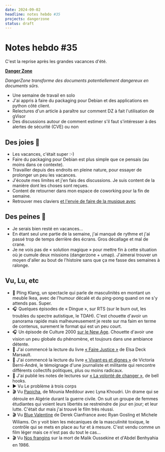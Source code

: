 ```yaml
---
date: 2024-09-02
headline: notes hebdo #35
projects: dangerzone
status: draft
---
```


# Notes hebdo #35

C'est la reprise après les grandes vacances d'été.

**[Danger Zone](https://dangerzone.rocks/)**

*DangerZone transforme des documents potentiellement dangereux en documents sûrs.*

- Une semaine de travail en solo
- J'ai appris à faire du packaging pour Debian et des applications en python côté client.
- Relectures d'un article à paraître sur comment DZ à fait l'utilisation de gVisor
- Des discussions autour de comment estimer s'il faut s'intéresser à des alertes de sécurité (CVE) ou non

## Des joies 🤗

- Les vacances, c'était super :-)
- Faire du packaging pour Debian est plus simple que ce pensais (au moins dans ce contexte).
- Travailler depuis des endroits en pleine nature, pour essayer de prolonger un peu les vacances.
- J'écoute mes limites et j'en fais des discussions. Je suis content de la manière dont les choses sont reçues.
- Content de retourner dans mon espace de coworking pour la fin de semaine.
- Retrouver mes claviers [et l'envie de faire de la musique avec](https://tutut.delire.party/@almet/113052885449948979)

## Des peines 😬

- Je serais bien resté en vacances...
- En étant seul une partie de la semaine, j'ai manqué de rythme et j'ai passé trop de temps derrière des écrans. Gros décallage et mal de crane.
- Je ne vois pas de « solution magique » pour mettre fin à cette situation où je cumule deux missions (dangerzone + umap). J'aimerai trouver un moyen d'aller au bout de l'histoire sans que ça me fasse des semaines à ralonge.

## Vu, Lu, etc

- 🏓 Pling Klang, un spectacle qui parle de masculinités en montant un meuble Ikea, avec de l'humour décalé et du ping-pong quand on ne s'y attends pas. Super.
- 🎧 Quelques épisodes de « Dingue », sur RTS (sur le burn out, les troubles du spectre autistique, le TDAH). C'est chouette d'avoir un panorama rapide mais malheureusement je reste sur ma faim en terme de contenus, surement le format qui est un peu court. 
- 🎧 Un épisode de Culture 2000 [sur le New Age](https://podcloud.fr/podcast/culture-2000/episode/le-new-age). Chouette d'avoir une vision un peu globale du phénomène, et toujours dans une ambiance détente.
- 📖 J'ai commencé la lecture du livre [« Faire Justice »](https://lafabrique.fr/faire-justice/) de Elsa Deck Marsault.
- 📖 J'ai commencé la lecture du livre [« Vivant·es et dignes »](https://www.horsdatteinte.org/livre/vivant%C2%B7es-et-dignes/) de Victoria Berni-André, le témoignage d'une journaliste et militante qui rencontre différents collectifs politiques, plus ou moins radicaux.
- 📖 J'ai publié les notes de lectures sur [« La volonté de changer »](https://blog.notmyidea.org/la-volonte-de-changer.html), de bell hooks.
- ▶︎ Vu Le problème à trois corps
- 🎬 Vu [Papicha](https://fr.wikipedia.org/wiki/Papicha), de Mounia Meddour avec Lyna Khoudri. Un drame qui se déroule en Algérie durant la guerre civile. On suit un groupe de femmes étudiantes qui voient leurs libertés se restreindre de jour en jour; et leur lutte. C'était dur mais j'ai trouvé le film très réussi.
- 🎬 Vu [Blue Valentine](https://fr.wikipedia.org/wiki/Blue_Valentine_(film)) de Derek Cianfrance avec Ryan Gosling et Michele Wiliams. On y voit bien les mécaniques de la masculinité toxique, le contrôle qui se mets en place au fur et à mesure. C'est vendu comme un film léger mais ce n'est pas du tout le cas...
- 🎬 Vu [Nos frangins](https://fr.wikipedia.org/wiki/Nos_frangins) sur la mort de Malik Oussekine et d'Abdel Benhyahia en 1986.
